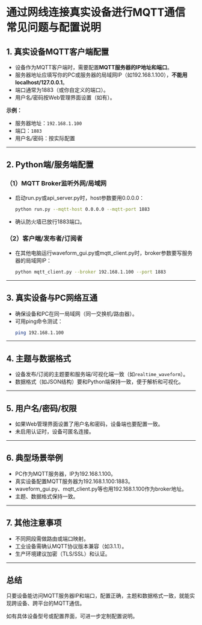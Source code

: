 # 通过网线连接真实设备进行MQTT通信常见问题与配置说明

## 1. 真实设备MQTT客户端配置

- 设备作为MQTT客户端时，需要配置**MQTT服务器的IP地址和端口**。
- 服务器地址应填写你的PC或服务器的局域网IP（如192.168.1.100），**不能用localhost/127.0.0.1**。
- 端口通常为1883（或你自定义的端口）。
- 用户名/密码按Web管理界面设置（如有）。

**示例：**
- 服务器地址：`192.168.1.100`
- 端口：`1883`
- 用户名/密码：按实际配置

---

## 2. Python端/服务端配置

### （1）MQTT Broker监听外网/局域网
- 启动run.py或api_server.py时，host参数要用0.0.0.0：
  ```bash
  python run.py --mqtt-host 0.0.0.0 --mqtt-port 1883
  ```
- 确认防火墙已放行1883端口。

### （2）客户端/发布者/订阅者
- 在其他电脑运行waveform_gui.py或mqtt_client.py时，broker参数要写服务器的局域网IP：
  ```bash
  python mqtt_client.py --broker 192.168.1.100 --port 1883
  ```

---

## 3. 真实设备与PC网络互通
- 确保设备和PC在同一局域网（同一交换机/路由器）。
- 可用ping命令测试：
  ```bash
  ping 192.168.1.100
  ```

---

## 4. 主题与数据格式
- 设备发布/订阅的主题要和服务端/可视化端一致（如`realtime_waveform`）。
- 数据格式（如JSON结构）要和Python端保持一致，便于解析和可视化。

---

## 5. 用户名/密码/权限
- 如果Web管理界面设置了用户名和密码，设备端也要配置一致。
- 未启用认证时，设备可匿名连接。

---

## 6. 典型场景举例
- PC作为MQTT服务器，IP为192.168.1.100。
- 真实设备配置MQTT服务器为192.168.1.100:1883。
- waveform_gui.py、mqtt_client.py等也用192.168.1.100作为broker地址。
- 主题、数据格式保持一致。

---

## 7. 其他注意事项
- 不同网段需做路由或端口映射。
- 工业设备需确认MQTT协议版本兼容（如3.1.1）。
- 生产环境建议加密（TLS/SSL）和认证。

---

## 总结

只要设备能访问MQTT服务器IP和端口，配置正确，主题和数据格式一致，就能实现跨设备、跨平台的MQTT通信。

如有具体设备型号或配置界面，可进一步定制配置说明。 